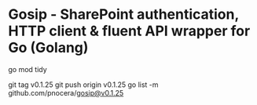 # Gosip - SharePoint authentication, HTTP client & fluent API wrapper for Go (Golang)

go mod tidy

git tag v0.1.25
git push origin v0.1.25
go list -m github.com/pnocera/gosip@v0.1.25
